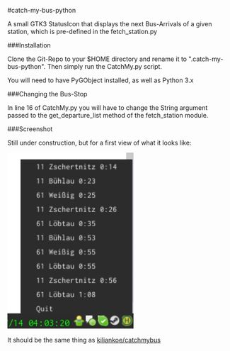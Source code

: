 #catch-my-bus-python

A small GTK3 StatusIcon that displays the next Bus-Arrivals of a given station, which is pre-defined
in the fetch_station.py


###Installation

Clone the Git-Repo to your $HOME directory and rename it to ".catch-my-bus-python". Then simply run
the CatchMy.py script.

You will need to have PyGObject installed, as well as Python 3.x

###Changing the Bus-Stop

In line 16 of CatchMy.py you will have to change the String argument passed to the get_departure_list method
of the fetch_station module.

###Screenshot

Still under construction, but for a first view of what it looks like:

![screenshot](./screenshot.png)

It should be the same thing as [kiliankoe/catchmybus](https://github.com/kiliankoe/catchmybus)